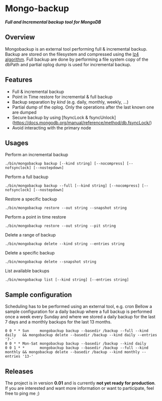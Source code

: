 # Mongo-backup
***Full and Incremental backup tool for MongoDB***

## Overview
Mongobackup is an external tool performing full & incremental backup. Backup are stored on the filesystem and compressed using the [lz4 algorithm](https://code.google.com/p/lz4/). Full backup are done by performing a file system copy of the dbPath and partial oplog dump is used for incremental backup.

## Features
  * Full & incremental backup
  * Point in Time restore for incremental & full backup 
  * Backup separation by _kind_ (e.g. daily, monthly, weekly, ...)
  * Partial dump of the oplog. Only the operations after the last known one are dumped
  * Secure backup by using [fsyncLock & fsyncUnlock] (https://docs.mongodb.org/manual/reference/method/db.fsyncLock/)
  * Avoid interacting with the primary node

## Usages
Perform an incremental backup
```
./bin/mongobackup backup [--kind string] [--nocompress] [--nofsynclock] [--nostepdown]
```
Perform a full backup         
```
./bin/mongobackup backup --full [--kind string] [--nocompress] [--nofsynclock] [--nostepdown]
```
Restore a specific backup
```
./bin/mongobackup restore --out string --snapshot string
```
Perform a point in time restore
```
./bin/mongobackup restore --out string --pit string
```
Delete a range of backup
```
./bin/mongobackup delete --kind string --entries string
```
Delete a specific backup
```
./bin/mongobackup delete --snapshot string
```
List available backups
```
./bin/mongobackup list [--kind string] [--entries string]
```

## Sample configuration

Scheduling has to be performed using an external tool, e.g. cron
Bellow a sample configuration for a daily backup where a full backup is performed once a week every Sunday and where we stored a daily backup for the last 7 days and a monthly backups for the last 13 months.
```cron
0 0 * * Sun     mongobackup backup --basedir /backup --full --kind daily   && mongobackup delete --basedir /backup --kind daily --entries '7-'
0 0 * * Mon-Sat mongobackup backup --basedir /backup --kind daily
0 0 1 * *       mongobackup backup --basedir /backup --full --kind monthly && mongobackup delete --basedir /backup --kind monthly --entries '13-'
```

## Releases

The project is in version **0.01** and is currently **not yet ready for production**.
If you are interested and want more information or want to participate, feel free to ping me ;)

